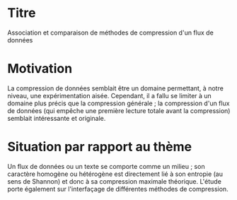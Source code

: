 # Titre

Association et comparaison de méthodes de compression d'un flux de données

# Motivation 

La compression de données semblait être un domaine permettant, à notre niveau, une expérimentation aisée. Cependant, il a fallu se limiter à un domaine plus précis que la compression générale ; la compression d'un flux de données (qui empêche une première lecture totale avant la compression) semblait intéressante et originale.

# Situation par rapport au thème

Un flux de données ou un texte se comporte comme un milieu ; son caractère homogène ou hétérogène est directement lié à son entropie (au sens de Shannon) et donc à sa compression maximale théorique. L'étude porte également sur l'interfaçage de différentes méthodes de compression.


